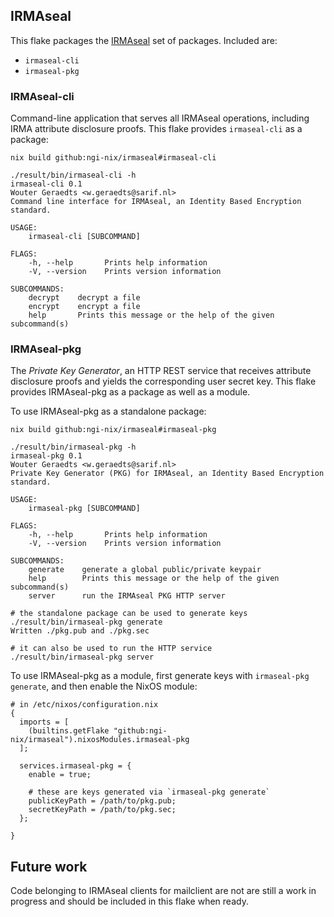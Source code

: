 ## IRMAseal

This flake packages the [IRMAseal]() set of packages.
Included are:

 - `irmaseal-cli`
 - `irmaseal-pkg`

### IRMAseal-cli

Command-line application that serves all IRMAseal
operations, including IRMA attribute disclosure proofs. This
flake provides `irmaseal-cli` as a package:

```
nix build github:ngi-nix/irmaseal#irmaseal-cli

./result/bin/irmaseal-cli -h
irmaseal-cli 0.1
Wouter Geraedts <w.geraedts@sarif.nl>
Command line interface for IRMAseal, an Identity Based Encryption standard.

USAGE:
    irmaseal-cli [SUBCOMMAND]

FLAGS:
    -h, --help       Prints help information
    -V, --version    Prints version information

SUBCOMMANDS:
    decrypt    decrypt a file
    encrypt    encrypt a file
    help       Prints this message or the help of the given subcommand(s)
```

### IRMAseal-pkg

The *Private Key Generator*, an HTTP REST service that
receives attribute disclosure proofs and yields the
corresponding user secret key. This flake provides
IRMAseal-pkg as a package as well as a module. 

To use IRMAseal-pkg as a standalone package:
```
nix build github:ngi-nix/irmaseal#irmaseal-pkg

./result/bin/irmaseal-pkg -h
irmaseal-pkg 0.1
Wouter Geraedts <w.geraedts@sarif.nl>
Private Key Generator (PKG) for IRMAseal, an Identity Based Encryption standard.

USAGE:
    irmaseal-pkg [SUBCOMMAND]

FLAGS:
    -h, --help       Prints help information
    -V, --version    Prints version information

SUBCOMMANDS:
    generate    generate a global public/private keypair
    help        Prints this message or the help of the given subcommand(s)
    server      run the IRMAseal PKG HTTP server

# the standalone package can be used to generate keys
./result/bin/irmaseal-pkg generate
Written ./pkg.pub and ./pkg.sec

# it can also be used to run the HTTP service
./result/bin/irmaseal-pkg server
```

To use IRMAseal-pkg as a module, first generate keys with
`irmaseal-pkg generate`, and then enable the NixOS module:

```
# in /etc/nixos/configuration.nix
{
  imports = [
    (builtins.getFlake "github:ngi-nix/irmaseal").nixosModules.irmaseal-pkg
  ];
  
  services.irmaseal-pkg = {
    enable = true;
    
    # these are keys generated via `irmaseal-pkg generate`
    publicKeyPath = /path/to/pkg.pub;
    secretKeyPath = /path/to/pkg.sec;
  };

}
```

## Future work

Code belonging to IRMAseal clients for mailclient are not
are still a work in progress and should be included in this
flake when ready.

